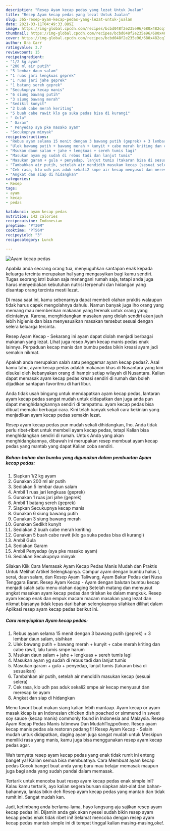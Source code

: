 ```yaml
---
description: "Resep Ayam kecap pedas yang lezat Untuk Jualan"
title: "Resep Ayam kecap pedas yang lezat Untuk Jualan"
slug: 365-resep-ayam-kecap-pedas-yang-lezat-untuk-jualan
date: 2021-03-11T04:49:33.889Z
image: https://img-global.cpcdn.com/recipes/bcbd048f2e235e96/680x482cq70/ayam-kecap-pedas-foto-resep-utama.jpg
thumbnail: https://img-global.cpcdn.com/recipes/bcbd048f2e235e96/680x482cq70/ayam-kecap-pedas-foto-resep-utama.jpg
cover: https://img-global.cpcdn.com/recipes/bcbd048f2e235e96/680x482cq70/ayam-kecap-pedas-foto-resep-utama.jpg
author: Ora Carr
ratingvalue: 3.7
reviewcount: 15
recipeingredient:
- "1/2 kg ayam"
- "200 ml air putih"
- "5 lembar daun salam"
- "1 ruas jari lengkuas geprek"
- "1 ruas jari jahe geprek"
- "1 batang sereh geprek"
- "Secukupnya kecap manis"
- "6 siung bawang putih"
- "3 siung bawang merah"
- "Sedikit kunyit"
- "2 buah cabe merah keriting"
- "5 buah cabe rawit klo ga suka pedas bisa di kurangi"
- " Gula"
- " Garam"
- " Penyedap sya pke masako ayam"
- "Secukupnya minyak"
recipeinstructions:
- "Rebus ayam selama 15 menit dengan 3 bawang putih (geprek) + 3 lembar daun salam, sisihkan"
- "Ulek bawang putih + bawang merah + kunyit + cabe merah kriting dan cabe rawit, lalu tumis smpe harum"
- "Msukan daun salam + jahe + lengkuas + sereh tumis lagi"
- "Masukan ayam yg sudah di rebus tadi dan lanjut tumis"
- "Masukan garam + gula + penyedap, lanjut tumis (takaran bisa di sesuaikan)"
- "Tambahkan air putih, setelah air mendidih masukan kecap (sesuai selera)"
- "Cek rasa, klo udh pas aduk sekali2 smpe air kecap menyusut dan meresap ke ayam"
- "Angkat dan siap di hidangkan"
categories:
- Resep
tags:
- ayam
- kecap
- pedas

katakunci: ayam kecap pedas 
nutrition: 142 calories
recipecuisine: Indonesian
preptime: "PT30M"
cooktime: "PT56M"
recipeyield: "3"
recipecategory: Lunch

---
```



![Ayam kecap pedas](https://img-global.cpcdn.com/recipes/bcbd048f2e235e96/680x482cq70/ayam-kecap-pedas-foto-resep-utama.jpg)

Apabila anda seorang orang tua, menyuguhkan santapan enak kepada keluarga tercinta merupakan hal yang mengasyikan bagi kamu sendiri. Tugas seorang istri bukan saja menangani rumah saja, tetapi anda juga harus menyediakan kebutuhan nutrisi terpenuhi dan hidangan yang disantap orang tercinta mesti lezat.

Di masa  saat ini, kamu sebenarnya dapat membeli olahan praktis walaupun tidak harus capek mengolahnya dahulu. Namun banyak juga lho orang yang memang mau memberikan makanan yang terenak untuk orang yang dicintainya. Karena, menghidangkan masakan yang diolah sendiri akan jauh lebih higienis dan bisa menyesuaikan masakan tersebut sesuai dengan selera keluarga tercinta. 

Resep Ayam Kecap - Sekarang ini ayam dapat diolah menjadi berbagai makanan yang lezat. Lihat juga resep Ayam kecap manis pedas enak lainnya. Perpaduan kecap manis dan bumbu pedas bikin kreasi ayam jadi semakin nikmat.

Apakah anda merupakan salah satu penggemar ayam kecap pedas?. Asal kamu tahu, ayam kecap pedas adalah makanan khas di Nusantara yang kini disukai oleh kebanyakan orang di hampir setiap wilayah di Nusantara. Kalian dapat memasak ayam kecap pedas kreasi sendiri di rumah dan boleh dijadikan santapan favoritmu di hari libur.

Anda tidak usah bingung untuk mendapatkan ayam kecap pedas, lantaran ayam kecap pedas sangat mudah untuk didapatkan dan juga anda pun dapat menghidangkannya sendiri di tempatmu. ayam kecap pedas bisa dibuat memalui berbagai cara. Kini telah banyak sekali cara kekinian yang menjadikan ayam kecap pedas semakin lezat.

Resep ayam kecap pedas pun mudah sekali dihidangkan, lho. Anda tidak perlu ribet-ribet untuk membeli ayam kecap pedas, tetapi Kalian bisa menghidangkan sendiri di rumah. Untuk Anda yang akan menghidangkannya, dibawah ini merupakan resep membuat ayam kecap pedas yang mantab yang dapat Kalian coba sendiri.

<!--inarticleads1-->

##### Bahan-bahan dan bumbu yang digunakan dalam pembuatan Ayam kecap pedas:

1. Siapkan 1/2 kg ayam
1. Gunakan 200 ml air putih
1. Sediakan 5 lembar daun salam
1. Ambil 1 ruas jari lengkuas (geprek)
1. Gunakan 1 ruas jari jahe (geprek)
1. Ambil 1 batang sereh (geprek)
1. Siapkan Secukupnya kecap manis
1. Gunakan 6 siung bawang putih
1. Gunakan 3 siung bawang merah
1. Gunakan Sedikit kunyit
1. Sediakan 2 buah cabe merah keriting
1. Gunakan 5 buah cabe rawit (klo ga suka pedas bisa di kurangi)
1. Ambil  Gula
1. Sediakan  Garam
1. Ambil  Penyedap (sya pke masako ayam)
1. Sediakan Secukupnya minyak


Silakan Klik Cara Memasak Ayam Kecap Pedas Manis Mudah dan Praktis Untuk Melihat Artikel Selengkapnya. Campur ayam dengan bumbu halus I, serai, daun salam, dan Resep Ayam Taliwang, Ayam Bakar Pedas dari Nusa Tenggara Barat. Resep Ayam Kecap - Ayam dengan balutan bumbu kecap menjadi salah satu menu olahan daging Setelah matang dan menyusut angkat masakan ayam kecap pedas dan tiriskan ke dalam mangkuk. Resep ayam kecap enak dan empuk macam macam masakan yang lezat dan nikmat biasanya tidak lepas dari bahan selengkapnya silahkan dilihat dalam Aplikasi resep ayam kecap pedas berikut ini. 

<!--inarticleads2-->

##### Cara menyiapkan Ayam kecap pedas:

1. Rebus ayam selama 15 menit dengan 3 bawang putih (geprek) + 3 lembar daun salam, sisihkan
1. Ulek bawang putih + bawang merah + kunyit + cabe merah kriting dan cabe rawit, lalu tumis smpe harum
1. Msukan daun salam + jahe + lengkuas + sereh tumis lagi
1. Masukan ayam yg sudah di rebus tadi dan lanjut tumis
1. Masukan garam + gula + penyedap, lanjut tumis (takaran bisa di sesuaikan)
1. Tambahkan air putih, setelah air mendidih masukan kecap (sesuai selera)
1. Cek rasa, klo udh pas aduk sekali2 smpe air kecap menyusut dan meresap ke ayam
1. Angkat dan siap di hidangkan


Menu favorit buat makan siang kalian lebih mantaap. Ayam kecap or ayam masak kicap is an Indonesian chicken dish poached or simmered in sweet soy sauce (kecap manis) commonly found in Indonesia and Malaysia. Resep Ayam Kecap Pedas Manis Istimewa Dan MudahПодробнее. Resep ayam kecap manis pedas ala restoran padang !!! Resep Ayam Kecap - Selain mudah untuk didapatkan, daging ayam juga sangat mudah untuk Meskipun memiliki rasa yang manis, kamu juga bisa menggunakan resep ayam kecap pedas agar. 

Wah ternyata resep ayam kecap pedas yang enak tidak rumit ini enteng banget ya! Kalian semua bisa membuatnya. Cara Membuat ayam kecap pedas Cocok banget buat anda yang baru mau belajar memasak maupun juga bagi anda yang sudah pandai dalam memasak.

Tertarik untuk mencoba buat resep ayam kecap pedas enak simple ini? Kalau kamu tertarik, ayo kalian segera buruan siapkan alat-alat dan bahan-bahannya, lantas bikin deh Resep ayam kecap pedas yang mantab dan tidak rumit ini. Sangat mudah kan. 

Jadi, ketimbang anda berlama-lama, hayo langsung aja sajikan resep ayam kecap pedas ini. Dijamin anda gak akan nyesel sudah bikin resep ayam kecap pedas enak tidak ribet ini! Selamat mencoba dengan resep ayam kecap pedas mantab simple ini di tempat tinggal kalian masing-masing,oke!.


